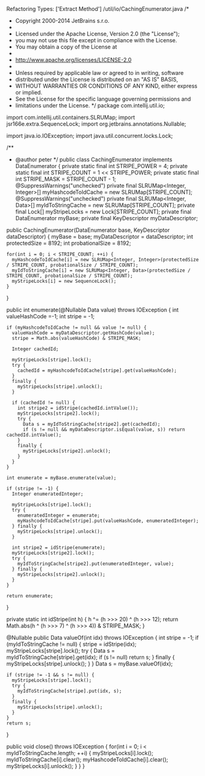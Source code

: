 Refactoring Types: ['Extract Method']
/util/io/CachingEnumerator.java
/*
 * Copyright 2000-2014 JetBrains s.r.o.
 *
 * Licensed under the Apache License, Version 2.0 (the "License");
 * you may not use this file except in compliance with the License.
 * You may obtain a copy of the License at
 *
 * http://www.apache.org/licenses/LICENSE-2.0
 *
 * Unless required by applicable law or agreed to in writing, software
 * distributed under the License is distributed on an "AS IS" BASIS,
 * WITHOUT WARRANTIES OR CONDITIONS OF ANY KIND, either express or implied.
 * See the License for the specific language governing permissions and
 * limitations under the License.
 */
package com.intellij.util.io;

import com.intellij.util.containers.SLRUMap;
import jsr166e.extra.SequenceLock;
import org.jetbrains.annotations.Nullable;

import java.io.IOException;
import java.util.concurrent.locks.Lock;

/**
 * @author peter
 */
public class CachingEnumerator<Data> implements DataEnumerator<Data> {
  private static final int STRIPE_POWER = 4;
  private static final int STRIPE_COUNT = 1 << STRIPE_POWER;
  private static final int STRIPE_MASK = STRIPE_COUNT - 1;
  @SuppressWarnings("unchecked") private final SLRUMap<Integer, Integer>[] myHashcodeToIdCache = new SLRUMap[STRIPE_COUNT];
  @SuppressWarnings("unchecked") private final SLRUMap<Integer, Data>[] myIdToStringCache = new SLRUMap[STRIPE_COUNT];
  private final Lock[] myStripeLocks = new Lock[STRIPE_COUNT];
  private final DataEnumerator<Data> myBase;
  private final KeyDescriptor<Data> myDataDescriptor;

  public CachingEnumerator(DataEnumerator<Data> base, KeyDescriptor<Data> dataDescriptor) {
    myBase = base;
    myDataDescriptor = dataDescriptor;
    int protectedSize = 8192;
    int probationalSize = 8192;

    for(int i = 0; i < STRIPE_COUNT; ++i) {
      myHashcodeToIdCache[i] = new SLRUMap<Integer, Integer>(protectedSize / STRIPE_COUNT, probationalSize / STRIPE_COUNT);
      myIdToStringCache[i] = new SLRUMap<Integer, Data>(protectedSize / STRIPE_COUNT, probationalSize / STRIPE_COUNT);
      myStripeLocks[i] = new SequenceLock();
    }

  }

  public int enumerate(@Nullable Data value) throws IOException {
    int valueHashCode =-1;
    int stripe = -1;

    if (myHashcodeToIdCache != null && value != null) {
      valueHashCode = myDataDescriptor.getHashCode(value);
      stripe = Math.abs(valueHashCode) & STRIPE_MASK;

      Integer cachedId;

      myStripeLocks[stripe].lock();
      try {
        cachedId = myHashcodeToIdCache[stripe].get(valueHashCode);
      }
      finally {
        myStripeLocks[stripe].unlock();
      }

      if (cachedId != null) {
        int stripe2 = idStripe(cachedId.intValue());
        myStripeLocks[stripe2].lock();
        try {
          Data s = myIdToStringCache[stripe2].get(cachedId);
          if (s != null && myDataDescriptor.isEqual(value, s)) return cachedId.intValue();
        }
        finally {
          myStripeLocks[stripe2].unlock();
        }
      }
    }

    int enumerate = myBase.enumerate(value);

    if (stripe != -1) {
      Integer enumeratedInteger;

      myStripeLocks[stripe].lock();
      try {
        enumeratedInteger = enumerate;
        myHashcodeToIdCache[stripe].put(valueHashCode, enumeratedInteger);
      } finally {
        myStripeLocks[stripe].unlock();
      }

      int stripe2 = idStripe(enumerate);
      myStripeLocks[stripe2].lock();
      try {
        myIdToStringCache[stripe2].put(enumeratedInteger, value);
      } finally {
        myStripeLocks[stripe2].unlock();
      }
    }

    return enumerate;
  }

  private static int idStripe(int h) {
    h ^= (h >>> 20) ^ (h >>> 12);
    return Math.abs(h ^ (h >>> 7) ^ (h >>> 4)) & STRIPE_MASK;
  }

  @Nullable
  public Data valueOf(int idx) throws IOException {
    int stripe = -1;
    if (myIdToStringCache != null) {
      stripe = idStripe(idx);
      myStripeLocks[stripe].lock();
      try {
        Data s = myIdToStringCache[stripe].get(idx);
        if (s != null) return s;
      }
      finally {
        myStripeLocks[stripe].unlock();
      }
    }
    Data s = myBase.valueOf(idx);

    if (stripe != -1 && s != null) {
      myStripeLocks[stripe].lock();
      try {
        myIdToStringCache[stripe].put(idx, s);
      }
      finally {
        myStripeLocks[stripe].unlock();
      }
    }
    return s;
  }

  public void close() throws IOException {
    for(int i = 0; i < myIdToStringCache.length; ++i) {
      myStripeLocks[i].lock();
      myIdToStringCache[i].clear();
      myHashcodeToIdCache[i].clear();
      myStripeLocks[i].unlock();
    }
  }
}
